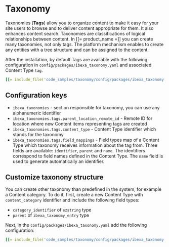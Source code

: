 # Taxonomy

Taxonomies (**Tags**) allow you to organize content to make it easy for your site users to browse and to deliver content appropriate for them. It also enhances content search.
Taxonomies are classifications of logical relationships between content.
In [[= product_name =]] you can create many taxonomies, not only tags. The platform mechanism enables to create any entities with a tree structure and can be assigned to the content.

After the installation, by default Tags are available with the following configuration in
`config/packages/ibexa_taxonomy.yaml` and associated Content Type `tag`.

``` yaml
[[= include_file('code_samples/taxonomy/config/packages/ibexa_taxonomy.yaml', 1, 9 )=]]
```

## Configuration keys

* `ibexa_taxonomies` - section responsible for taxonomy, you can use any alphanumeric identifier
* `ibexa_taxonomies.tags.parent_location_remote_id` - Remote ID for location where new Content items representing tags are created
* `ibexa_taxonomies.tags.content_type` - Content Type identifier which stands for the taxonomy
* `ibexa_taxonomies.tags.field_mappings` - Field types map of a Content Type which taxonomy receives information about the tag from. Three fields are available: `identifier`, `parent` and `name`.
The identifiers correspond to field names defined in the Content Type. The `name` field is used to generate automatically an identifier.

## Customize taxonony structure

You can create other taxonomy than predefined in the system, for example a Content category.
To do it, first, create a new Content Type with `content_category` identifier and include the following field types:

* `category_identifier` of `ezstring` type
* `parent` of `ibexa_taxonomy_entry` type

Next, in the `config/packages/ibexa_taxonomy.yaml` add the following configuration:

``` yaml
[[= include_file('code_samples/taxonomy/config/packages/ibexa_taxonomy.yaml')=]]
```

<!-- Link and reference to user guide -->
